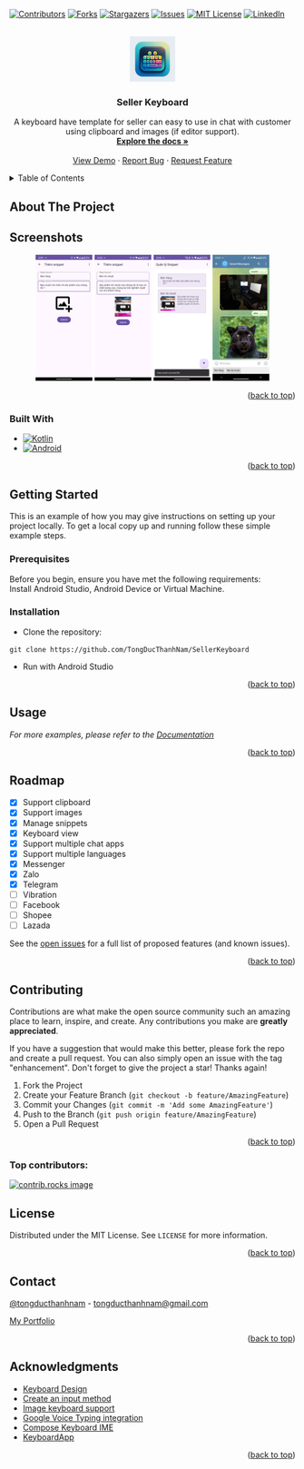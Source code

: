 <a id="readme-top"></a>

[![Contributors][contributors-shield]][contributors-url]
[![Forks][forks-shield]][forks-url]
[![Stargazers][stars-shield]][stars-url]
[![Issues][issues-shield]][issues-url]
[![MIT License][license-shield]][license-url]
[![LinkedIn][linkedin-shield]][linkedin-url]



<!-- PROJECT LOGO -->
<br />
<div align="center">
  <a href="https://github.com/tongducthanhnam">
  <img src="./images/logo.png" alt="Logo" width="80" height="80" />
  </a>

<h3 align="center">Seller Keyboard</h3>
  <p align="center">
    A keyboard have template for seller can easy to use in chat with customer using clipboard and images (if editor support).
    <br />
    <a href="https://github.com/TongDucThanhNam/flutter_dice"><strong>Explore the docs »</strong></a>
    <br />
    <br />
    <a href="https://github.com/TongDucThanhNam/flutter_dice">View Demo</a>
    ·
    <a href="https://github.com/TongDucThanhNam/flutter_dice/issues/new?labels=bug&template=bug-report---.md">Report Bug</a>
    ·
    <a href="https://github.com/TongDucThanhNam/flutter_dice/issues/new?labels=enhancement&template=feature-request---.md">Request Feature</a>
  </p>
</div>



<!-- TABLE OF CONTENTS -->
<details>
  <summary>Table of Contents</summary>
  <ol>
    <li>
      <a href="#about-the-project">About The Project</a>
      <ul>
        <li><a href="#built-with">Built With</a></li>
      </ul>
    </li>
    <li>
      <a href="#getting-started">Getting Started</a>
      <ul>
        <li><a href="#prerequisites">Prerequisites</a></li>
        <li><a href="#installation">Installation</a></li>
      </ul>
    </li>
    <li><a href="#usage">Usage</a></li>
    <li><a href="#roadmap">Roadmap</a></li>
    <li><a href="#contributing">Contributing</a></li>
    <li><a href="#license">License</a></li>
    <li><a href="#contact">Contact</a></li>
    <li><a href="#acknowledgments">Acknowledgments</a></li>
  </ol>
</details>

## About The Project

[//]: # (Here's a blank template to get started: To avoid retyping too much info. Do a search and replace with your text editor for the following: `github_username`, `repo_name`, `twitter_handle`, `linkedin_username`, `email_client`, `email`, `project_title`, `project_description`)

## Screenshots

<p align="center">
  <img src="images/screenshot_add_snippets.png" alt="Screenshot1" width="100"  />
  <img src="images/screenshot_add_snippet_images.png" alt="Screenshot2" width="100" />
  <img src="images/screenshot_manage_snippets.png" alt="Screenshot3" width="100"  />
  <img src="images/screenshot_keyboard_view.png" alt="Screenshot4" width="100" />
</p>


<p align="right">(<a href="#readme-top">back to top</a>)</p>

### Built With

[//]: # (* [![Next][Next.js]][Next-url])

[//]: # (* [![React][React.js]][React-url])

[//]: # (* [![Vue][Vue.js]][Vue-url])

[//]: # (* [![Angular][Angular.io]][Angular-url])

[//]: # (* [![Svelte][Svelte.dev]][Svelte-url])

[//]: # (* [![Laravel][Laravel.com]][Laravel-url])

[//]: # (* [![Bootstrap][Bootstrap.com]][Bootstrap-url])

[//]: # (* [![JQuery][JQuery.com]][JQuery-url])

* [![Kotlin][Kotlin]][Jetpack-url]
* [![Android][Android]][Android-url]

<p align="right">(<a href="#readme-top">back to top</a>)</p>



<!-- GETTING STARTED -->

## Getting Started

This is an example of how you may give instructions on setting up your project locally.
To get a local copy up and running follow these simple example steps.

### Prerequisites

Before you begin, ensure you have met the following requirements:  
Install Android Studio, Android Device or Virtual Machine.

### Installation

- Clone the repository:

```
git clone https://github.com/TongDucThanhNam/SellerKeyboard
```

- Run with Android Studio

<p align="right">(<a href="#readme-top">back to top</a>)</p>



<!-- USAGE EXAMPLES -->

## Usage

[//]: # (Use this space to show useful examples of how a project can be used. Additional screenshots, code examples and demos work well in this space. You may also link to more resources.)

_For more examples, please refer to
the [Documentation](https://github.com/TongDucThanhNam/SellerKeyboard?tab=readme-ov-file)_

<p align="right">(<a href="#readme-top">back to top</a>)</p>



<!-- ROADMAP -->

## Roadmap

- [x] Support clipboard
- [x] Support images
- [x] Manage snippets
- [x] Keyboard view
- [x] Support multiple chat apps
- [x] Support multiple languages
- [x] Messenger
- [x] Zalo
- [x] Telegram
- [ ] Vibration
- [ ] Facebook
- [ ] Shopee
- [ ] Lazada

See the [open issues](https://github.com/TongDucThanhNam/flutter_dice/issues) for a full list of
proposed features (and known issues).

<p align="right">(<a href="#readme-top">back to top</a>)</p>



<!-- CONTRIBUTING -->

## Contributing

Contributions are what make the open source community such an amazing place to learn, inspire, and
create. Any contributions you make are **greatly appreciated**.

If you have a suggestion that would make this better, please fork the repo and create a pull
request. You can also simply open an issue with the tag "enhancement".
Don't forget to give the project a star! Thanks again!

1. Fork the Project
2. Create your Feature Branch (`git checkout -b feature/AmazingFeature`)
3. Commit your Changes (`git commit -m 'Add some AmazingFeature'`)
4. Push to the Branch (`git push origin feature/AmazingFeature`)
5. Open a Pull Request

<p align="right">(<a href="#readme-top">back to top</a>)</p>

### Top contributors:

<a href="https://github.com/TongDucThanhNam/flutter_dice/graphs/contributors">
  <img src="https://contrib.rocks/image?repo=tongducthanhnam/SellerKeyboard" alt="contrib.rocks image" />
</a>



<!-- LICENSE -->

## License

Distributed under the MIT License. See `LICENSE` for more information.

<p align="right">(<a href="#readme-top">back to top</a>)</p>



<!-- CONTACT -->

## Contact

[@tongducthanhnam](https://twitter.com/tongducthanhnam) - tongducthanhnam@gmail.com

[My Portfolio](https://tongducthanhnam.id.vn)

<p align="right">(<a href="#readme-top">back to top</a>)</p>



<!-- ACKNOWLEDGMENTS -->

## Acknowledgments

* [Keyboard Design](https://www.figma.com/design/kw9CGigo5HLvBg9EERw9cC/Android-Keyboard-%E2%80%93%C2%A0Material-3-UI-Kit-(Community)?node-id=14-10749&node-type=FRAME&t=SSti3FEp9NBVNxpe-0)
* [Create an input method](https://developer.android.com/develop/ui/views/touch-and-input/creating-input-method)
* [Image keyboard support](https://developer.android.com/develop/ui/views/touch-and-input/image-keyboard)
* [Google Voice Typing integration](https://github.com/johnjamesmiller/google-voice-typing-integration)
* [Compose Keyboard IME](https://github.com/THEAccess/compose-keyboard-ime)
* [KeyboardApp](https://github.com/IBRUTALI/KeyboardApp)

<p align="right">(<a href="#readme-top">back to top</a>)</p>



<!-- MARKDOWN LINKS & IMAGES -->
<!-- https://www.markdownguide.org/basic-syntax/#reference-style-links -->

[contributors-shield]: https://img.shields.io/github/contributors/tongducthanhnam/SellerKeyboard.svg?style=for-the-badge

[contributors-url]: https://github.com/tongducthanhnam/SellerKeyboard/graphs/contributors

[forks-shield]: https://img.shields.io/github/forks/tongducthanhnam/SellerKeyboard.svg?style=for-the-badge

[forks-url]: https://github.com/tongducthanhnam/SellerKeyboard/network/members

[stars-shield]: https://img.shields.io/github/stars/tongducthanhnam/SellerKeyboard.svg?style=for-the-badge

[stars-url]: https://github.com/tongducthanhnam/SellerKeyboard/stargazers

[issues-shield]: https://img.shields.io/github/issues/tongducthanhnam/SellerKeyboard.svg?style=for-the-badge

[issues-url]: https://github.com/tongducthanhnam/SellerKeyboard/issues

[license-shield]: https://img.shields.io/github/license/tongducthanhnam/SellerKeyboard.svg?style=for-the-badge

[license-url]: https://github.com/tongducthanhnam/SellerKeyboard/blob/main/LICENSE

[linkedin-shield]: https://img.shields.io/badge/-LinkedIn-black.svg?style=for-the-badge&logo=linkedin&colorB=555

[linkedin-url]: https://linkedin.com/in/tong-duc-thanh-nam

[//]: # ([product-screenshot]: images/screenshot.png)

[Next.js]: https://img.shields.io/badge/next.js-000000?style=for-the-badge&logo=nextdotjs&logoColor=white

[Next-url]: https://nextjs.org/

[React.js]: https://img.shields.io/badge/React-20232A?style=for-the-badge&logo=react&logoColor=61DAFB

[React-url]: https://reactjs.org/

[Vue.js]: https://img.shields.io/badge/Vue.js-35495E?style=for-the-badge&logo=vuedotjs&logoColor=4FC08D

[Vue-url]: https://vuejs.org/

[Angular.io]: https://img.shields.io/badge/Angular-DD0031?style=for-the-badge&logo=angular&logoColor=white

[Angular-url]: https://angular.io/

[Svelte.dev]: https://img.shields.io/badge/Svelte-4A4A55?style=for-the-badge&logo=svelte&logoColor=FF3E00

[Svelte-url]: https://svelte.dev/

[Laravel.com]: https://img.shields.io/badge/Laravel-FF2D20?style=for-the-badge&logo=laravel&logoColor=white

[Laravel-url]: https://laravel.com

[Bootstrap.com]: https://img.shields.io/badge/Bootstrap-563D7C?style=for-the-badge&logo=bootstrap&logoColor=white

[Bootstrap-url]: https://getbootstrap.com

[JQuery.com]: https://img.shields.io/badge/jQuery-0769AD?style=for-the-badge&logo=jquery&logoColor=white

[JQuery-url]: https://jquery.com

[Flutter]: https://img.shields.io/badge/Flutter-%2302569B.svg?style=for-the-badge&logo=Flutter&logoColor=white

[Flutter-url]: https://flutter.dev

[Kotlin]:https://img.shields.io/badge/Kotlin-0095D5?&style=for-the-badge&logo=kotlin&logoColor=white

[Jetpack-url]: https://developer.android.com/compose

[Android]:https://img.shields.io/badge/Android-3DDC84?style=for-the-badge&logo=android&logoColor=white

[Android-url]: https://developer.android.com